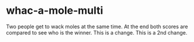 # whac-a-mole-multi

Two people get to wack moles at the same time. At the end both scores are compared to see who is the winner.
This is a change.
This is a 2nd change.

